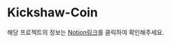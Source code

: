 # Kickshaw-Coin

해당 프로젝트의 정보는 [Notion링크](https://auturnn.notion.site/Kickshaw-Coin-6c84570a93c041a895abdc205144fa59)를 클릭하여 확인해주세요.
